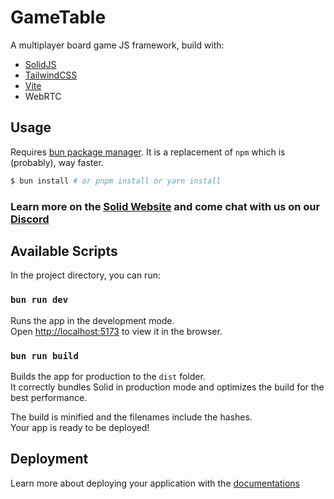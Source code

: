 # GameTable

A multiplayer board game JS framework, build with:
- [SolidJS](https://github.com/solidjs/solid)
- [TailwindCSS](https://github.com/tailwindlabs/tailwindcss)
- [Vite](https://github.com/vitejs/vite)
- WebRTC

## Usage

Requires [bun package manager](https://bun.sh/). It is a replacement of `npm` which is (probably),
way faster.

```bash
$ bun install # or pnpm install or yarn install
```

### Learn more on the [Solid Website](https://solidjs.com) and come chat with us on our [Discord](https://discord.com/invite/solidjs)

## Available Scripts

In the project directory, you can run:

### `bun run dev`

Runs the app in the development mode.<br>
Open [http://localhost:5173](http://localhost:5173) to view it in the browser.

### `bun run build`

Builds the app for production to the `dist` folder.<br>
It correctly bundles Solid in production mode and optimizes the build for the best performance.

The build is minified and the filenames include the hashes.<br>
Your app is ready to be deployed!

## Deployment

Learn more about deploying your application with the [documentations](https://vite.dev/guide/static-deploy.html)
